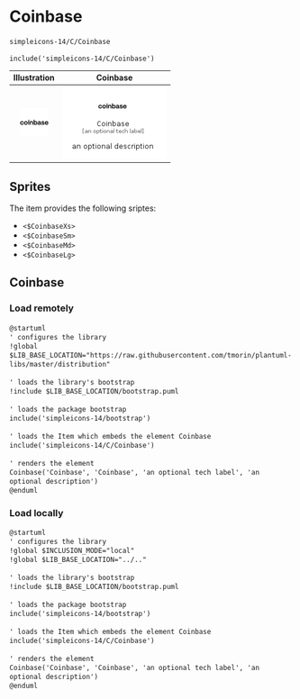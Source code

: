 # Coinbase


```text
simpleicons-14/C/Coinbase
```

```text
include('simpleicons-14/C/Coinbase')
```



| Illustration | Coinbase |
| :---: | :---: |
| ![illustration for Illustration](../../simpleicons-14/C/Coinbase.png) | ![illustration for Coinbase](../../simpleicons-14/C/Coinbase.Local.png) |



## Sprites
The item provides the following sriptes:

- `<$CoinbaseXs>`
- `<$CoinbaseSm>`
- `<$CoinbaseMd>`
- `<$CoinbaseLg>`





## Coinbase

### Load remotely
```plantuml
@startuml
' configures the library
!global $LIB_BASE_LOCATION="https://raw.githubusercontent.com/tmorin/plantuml-libs/master/distribution"

' loads the library's bootstrap
!include $LIB_BASE_LOCATION/bootstrap.puml

' loads the package bootstrap
include('simpleicons-14/bootstrap')

' loads the Item which embeds the element Coinbase
include('simpleicons-14/C/Coinbase')

' renders the element
Coinbase('Coinbase', 'Coinbase', 'an optional tech label', 'an optional description')
@enduml
```

### Load locally
```plantuml
@startuml
' configures the library
!global $INCLUSION_MODE="local"
!global $LIB_BASE_LOCATION="../.."

' loads the library's bootstrap
!include $LIB_BASE_LOCATION/bootstrap.puml

' loads the package bootstrap
include('simpleicons-14/bootstrap')

' loads the Item which embeds the element Coinbase
include('simpleicons-14/C/Coinbase')

' renders the element
Coinbase('Coinbase', 'Coinbase', 'an optional tech label', 'an optional description')
@enduml
```

